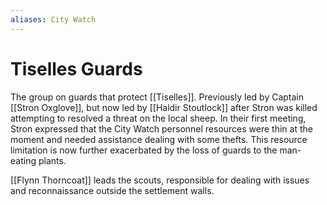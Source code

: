 ```yaml
---
aliases: City Watch
---
```


# Tiselles Guards

The group on guards that protect [[Tiselles]].  Previously led by Captain [[Stron Oxglove]], but now led by [[Haldir Stoutlock]] after Stron was killed attempting to resolved a threat on the local sheep. In their first meeting, Stron expressed that the City Watch personnel resources were thin at the moment and needed assistance dealing with some thefts.  This resource limitation is now further exacerbated by the loss of guards to the man-eating plants.

[[Flynn Thorncoat]] leads the scouts, responsible for dealing with issues and reconnaissance outside the settlement walls.